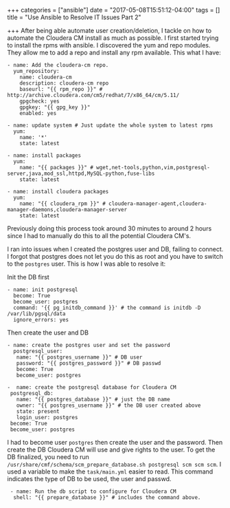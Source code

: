 +++
categories = ["ansible"]
date = "2017-05-08T15:51:12-04:00"
tags = []
title = "Use Ansible to Resolve IT Issues Part 2"

+++
After being able automate user creation/deletion, I tackle on how to automate the Cloudera CM install as much as possible. I first started trying to install the rpms with ansible. I discovered the yum and repo modules. They allow me to add a repo and install any rpm available. This what I have:

```
- name: Add the cloudera-cm repo.
  yum_repository:
    name: cloudera-cm
    description: cloudera-cm repo
    baseurl: "{{ rpm_repo }}" # http://archive.cloudera.com/cm5/redhat/7/x86_64/cm/5.11/
    gpgcheck: yes
    gpgkey: "{{ gpg_key }}"
    enabled: yes

- name: update system # Just update the whole system to latest rpms
  yum:
    name: '*'
    state: latest

- name: install packages
  yum:
    name: "{{ packages }}" # wget,net-tools,python,vim,postgresql-server,java,mod_ssl,httpd,MySQL-python,fuse-libs
    state: latest

- name: install cloudera packages
  yum:
    name: "{{ cloudera_rpm }}" # cloudera-manager-agent,cloudera-manager-daemons,cloudera-manager-server
    state: latest
```
Previously doing this process took around 30 minutes to around 2 hours since I had to manually do this to all the potential Cloudera CM's.

I ran into issues when I created the postgres user and DB, failing to connect. I forgot that postgres does not let you do this as root and you have to switch to the ```postgres``` user. This is how I was able to resolve it:

Init the DB first
```
- name: init postgresql
  become: True
  become_user: postgres
  command: '{{ pg_initdb_command }}' # the command is initdb -D /var/lib/pgsql/data
  ignore_errors: yes
  ```

  Then create the user and DB
  ```
  - name: create the postgres user and set the password
    postgresql_user:
     name: "{{ postgres_username }}" # DB user
     password: "{{ postgres_password }}" # DB passwd
     become: True
     become_user: postgres

-  name: create the postgresql database for Cloudera CM
   postgresql_db:
     name: "{{ postgres_database }}" # just the DB name
     owner: "{{ postgres_username }}" # the DB user created above
     state: present
     login_user: postgres
   become: True
   become_user: postgres
```
 I had to become user ```postgres``` then create the user and the password. Then create the DB Cloudera CM will use and give rights to the user. To get the DB finalized, you need to run ```/usr/share/cmf/schema/scm_prepare_database.sh postgresql scm scm scm```. I used a variable to make the ```task/main.yml``` easier to read. This command indicates the type of DB to be used, the user and passwd.

```
 - name: Run the db script to configure for Cloudera CM
  shell: "{{ prepare_database }}" # includes the command above.
```

